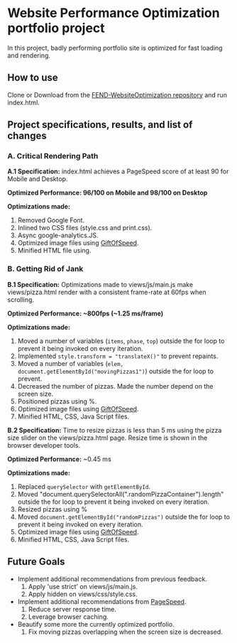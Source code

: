 # Website Performance Optimization portfolio project

In this project, badly performing portfolio site is optimized for fast loading and rendering.

## How to use

Clone or Download from the [FEND-WebsiteOptimization repository](https://github.com/kwonjh90/FEND-WebsiteOptimization/) and run index.html.

## Project specifications, results, and list of changes
### A. Critical Rendering Path

**A.1 Specification:** index.html achieves a PageSpeed score of at least 90 for Mobile and Desktop.

**Optimized Performance: 96/100 on Mobile and 98/100 on Desktop**

**Optimizations made:**
  1. Removed Google Font.
  2. Inlined two CSS files (style.css and print.css).
  3. Async google-analytics.JS.
  4. Optimized image files using [GiftOfSpeed](https://www.giftofspeed.com/jpg-compressor/).
  5. Minified HTML file using.

### B. Getting Rid of Jank

**B.1 Specification:** Optimizations made to views/js/main.js make views/pizza.html render with a consistent frame-rate at 60fps when scrolling.

**Optimized Performance: ~800fps (~1.25 ms/frame)**

**Optimizations made:**
  1. Moved a number of variables (`items`, `phase`, `top`) outside the for loop to prevent it being invoked on every iteration.
  2. Implemented `style.transform = "translateX()"` to prevent repaints.
  3. Moved a number of variables (`elem,` `document.getElementById("movingPizzas1")`) outside the for loop to prevent.
  4. Decreased the number of pizzas. Made the number depend on the screen size.
  5. Positioned pizzas using %.
  6. Optimized image files using [GiftOfSpeed](https://www.giftofspeed.com/jpg-compressor/).
  7. Minified HTML, CSS, Java Script files.



**B.2 Specification:** Time to resize pizzas is less than 5 ms using the pizza size slider on the views/pizza.html page. Resize time is shown in the browser developer tools.

**Optimized Performance:** ~0.45 ms

**Optimizations made:**
  1. Replaced `querySelector` with `getElementById`.
  2. Moved "document.querySelectorAll(".randomPizzaContainer").length" outside the for loop to prevent it being invoked on every iteration.
  3. Resized pizzas using %
  4. Moved `document.getElementById("randomPizzas")` outside the for loop to prevent it being invoked on every iteration.
  5. Optimized image files using [GiftOfSpeed](https://www.giftofspeed.com/jpg-compressor/).
  6. Minified HTML, CSS, Java Script files.

## Future Goals
* Implement additional recommendations from previous feedback.
  1. Apply 'use strict' on views/js/main.js.
  2. Apply hidden on views/css/style.css.
* Implement additional recommendations from [PageSpeed](https://developers.google.com/speed/pagespeed/insights/).
  1. Reduce server response time.
  2. Leverage browser caching.
* Beautify some more the currently optimized portfolio.
  1. Fix moving pizzas overlapping when the screen size is decreased.

